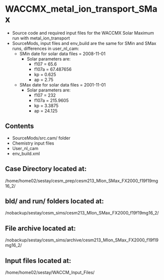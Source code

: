 # WACCMX_metal_ion_transport_SMax
- Source code and required input files for the WACCMX Solar Maximum run with metal_ion_transport
- SourceMods, input files and env_build are the same for SMin and SMax runs, differences in user_nl_cam:
  - SMin date for solar data files = 2008-11-01
    - Solar parameters are:
      - f107 = 65.6
      - f107a = 67.487656
      - kp = 0.625
      - ap = 2.75
  - SMax date for solar data files = 2001-11-01
    - Solar parameters are:
      - f107 = 232
      - f107a = 215.9605
      - kp = 3.3875
      - ap = 24.125
                   
## Contents
- SourceMods/src.cam/ folder
- Chemistry input files
- User_nl_cam
- env_build.xml

## Case Directory located at:
/home/home02/sestay/cesm_prep/cesm213_MIon_SMax_FX2000_f19f19mg16_2/

## bld/ and run/ folders located at:
/nobackup/sestay/cesm_sims/cesm213_MIon_SMax_FX2000_f19f19mg16_2/

## File archive located at:
/nobackup/sestay/cesm_sims/archive/cesm213_MIon_SMax_FX2000_f19f19mg16_2/

## Input files located at:
/home/home02/sestay/WACCM_Input_Files/
